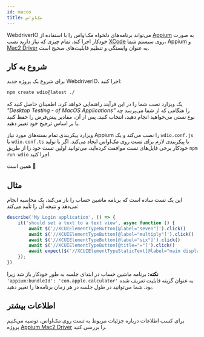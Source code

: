 ```yaml
---
id: macos
title: مک‌او‌اس
---
```


WebdriverIO می‌تواند برنامه‌های دلخواه مک‌او‌اس را با استفاده از [Appium](https://appium.io/docs/en/2.0/) به صورت خودکار اجرا کند. تمام چیزی که نیاز دارید نصب [XCode](https://developer.apple.com/xcode/) روی سیستم شما، Appium و [Mac2 Driver](https://github.com/appium/appium-mac2-driver) به عنوان وابستگی و تنظیم قابلیت‌های صحیح است.

## شروع به کار

برای شروع یک پروژه جدید WebdriverIO، اجرا کنید:

```sh
npm create wdio@latest ./
```

یک ویزارد نصب شما را در این فرآیند راهنمایی خواهد کرد. اطمینان حاصل کنید که _"Desktop Testing - of MacOS Applications"_ را هنگامی که از شما می‌پرسد چه نوع تستی می‌خواهید انجام دهید، انتخاب کنید. پس از آن، مقادیر پیش‌فرض را حفظ کنید یا بر اساس ترجیح خود تغییر دهید.

ویزارد پیکربندی تمام بسته‌های مورد نیاز Appium را نصب می‌کند و یک `wdio.conf.js` یا `wdio.conf.ts` با پیکربندی لازم برای تست روی مک‌او‌اس ایجاد می‌کند. اگر با تولید خودکار برخی فایل‌های تست موافقت کرده‌اید، می‌توانید اولین تست خود را از طریق `npm run wdio` اجرا کنید.

<CreateMacOSProjectAnimation />

همین است 🎉

## مثال

این یک تست ساده است که برنامه ماشین حساب را باز می‌کند، یک محاسبه انجام می‌دهد و نتیجه آن را تأیید می‌کند:

```js
describe('My Login application', () => {
    it('should set a text to a text view', async function () {
        await $('//XCUIElementTypeButton[@label="seven"]').click()
        await $('//XCUIElementTypeButton[@label="multiply"]').click()
        await $('//XCUIElementTypeButton[@label="six"]').click()
        await $('//XCUIElementTypeButton[@title="="]').click()
        await expect($('//XCUIElementTypeStaticText[@label="main display"]')).toHaveText('42')
    });
})
```

__نکته:__ برنامه ماشین حساب در ابتدای جلسه به طور خودکار باز شد زیرا `'appium:bundleId': 'com.apple.calculator'` به عنوان گزینه قابلیت تعریف شده بود. شما می‌توانید در طول جلسه در هر زمان برنامه‌ها را تغییر دهید.

## اطلاعات بیشتر

برای کسب اطلاعات درباره جزئیات مربوط به تست روی مک‌او‌اس، توصیه می‌کنیم پروژه [Appium Mac2 Driver](https://github.com/appium/appium-mac2-driver) را بررسی کنید.